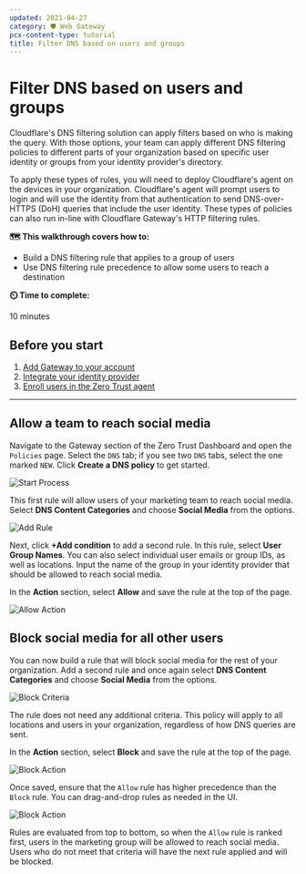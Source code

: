 ```yaml
---
updated: 2021-04-27
category: 🛡️ Web Gateway
pcx-content-type: tutorial
title: Filter DNS based on users and groups
---
```


# Filter DNS based on users and groups

Cloudflare's DNS filtering solution can apply filters based on who is making the query. With those options, your team can apply different DNS filtering policies to different parts of your organization based on specific user identity or groups from your identity provider's directory.

To apply these types of rules, you will need to deploy Cloudflare's agent on the devices in your organization. Cloudflare's agent will prompt users to login and will use the identity from that authentication to send DNS-over-HTTPS (DoH) queries that include the user identity. These types of policies can also run in-line with Cloudflare Gateway's HTTP filtering rules.

**🗺️ This walkthrough covers how to:**

- Build a DNS filtering rule that applies to a group of users
- Use DNS filtering rule precedence to allow some users to reach a destination

**⏲️ Time to complete:**

10 minutes

## Before you start

1.  [Add Gateway to your account](/cloudflare-one/setup/)
1.  [Integrate your identity provider](/cloudflare-one/identity/idp-integration/)
1.  [Enroll users in the Zero Trust agent](/cloudflare-one/connections/connect-devices/warp/)

---

## Allow a team to reach social media

Navigate to the Gateway section of the Zero Trust Dashboard and open the `Policies` page. Select the `DNS` tab; if you see two `DNS` tabs, select the one marked `NEW`. Click **Create a DNS policy** to get started.

![Start Process](https://developers.cloudflare.com/cloudflare-one/static/secure-web-gateway/id-dns/start-policy.png)

This first rule will allow users of your marketing team to reach social media. Select **DNS Content Categories** and choose **Social Media** from the options.

![Add Rule](https://developers.cloudflare.com/cloudflare-one/static/secure-web-gateway/id-dns/add-second-rule.png)

Next, click **+Add condition** to add a second rule. In this rule, select **User Group Names**. You can also select individual user emails or group IDs, as well as locations. Input the name of the group in your identity provider that should be allowed to reach social media.

In the **Action** section, select **Allow** and save the rule at the top of the page.

![Allow Action](https://developers.cloudflare.com/cloudflare-one/static/secure-web-gateway/id-dns/allow-action.png)

## Block social media for all other users

You can now build a rule that will block social media for the rest of your organization. Add a second rule and once again select **DNS Content Categories** and choose **Social Media** from the options.

![Block Criteria](https://developers.cloudflare.com/cloudflare-one/static/secure-web-gateway/id-dns/add-first-rule.png)

The rule does not need any additional criteria. This policy will apply to all locations and users in your organization, regardless of how DNS queries are sent.

In the **Action** section, select **Block** and save the rule at the top of the page.

![Block Action](https://developers.cloudflare.com/cloudflare-one/static/secure-web-gateway/id-dns/block-action.png)

Once saved, ensure that the `Allow` rule has higher precedence than the `Block` rule. You can drag-and-drop rules as needed in the UI.

![Block Action](https://developers.cloudflare.com/cloudflare-one/static/secure-web-gateway/id-dns/rule-order.png)

Rules are evaluated from top to bottom, so when the `Allow` rule is ranked first, users in the marketing group will be allowed to reach social media. Users who do not meet that criteria will have the next rule applied and will be blocked.
